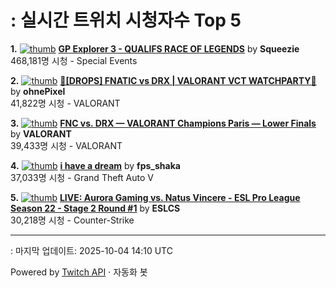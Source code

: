 # : 실시간 트위치 시청자수 Top 5

**1.** [![thumb](https://static-cdn.jtvnw.net/previews-ttv/live_user_squeezie-320x180.jpg)](https://twitch.tv/Squeezie)
**[GP Explorer 3 - QUALIFS RACE OF LEGENDS](https://twitch.tv/Squeezie)** by **Squeezie**<br>468,181명 시청  - Special Events

**2.** [![thumb](https://static-cdn.jtvnw.net/previews-ttv/live_user_ohnepixel-320x180.jpg)](https://twitch.tv/ohnePixel)
**[🔴[DROPS] FNATIC vs DRX | VALORANT VCT WATCHPARTY🔴](https://twitch.tv/ohnePixel)** by **ohnePixel**<br>41,822명 시청  - VALORANT

**3.** [![thumb](https://static-cdn.jtvnw.net/previews-ttv/live_user_valorant-320x180.jpg)](https://twitch.tv/VALORANT)
**[FNC vs. DRX — VALORANT Champions Paris — Lower Finals](https://twitch.tv/VALORANT)** by **VALORANT**<br>39,433명 시청  - VALORANT

**4.** [![thumb](https://static-cdn.jtvnw.net/previews-ttv/live_user_fps_shaka-320x180.jpg)](https://twitch.tv/fps_shaka)
**[i have a dream](https://twitch.tv/fps_shaka)** by **fps_shaka**<br>37,033명 시청  - Grand Theft Auto V

**5.** [![thumb](https://static-cdn.jtvnw.net/previews-ttv/live_user_eslcs-320x180.jpg)](https://twitch.tv/ESLCS)
**[LIVE: Aurora Gaming vs. Natus Vincere - ESL Pro League Season 22 - Stage 2 Round #1](https://twitch.tv/ESLCS)** by **ESLCS**<br>30,218명 시청  - Counter-Strike


---
: 마지막 업데이트: 2025-10-04 14:10 UTC

Powered by [Twitch API](https://dev.twitch.tv/docs/api/reference) · 자동화 봇